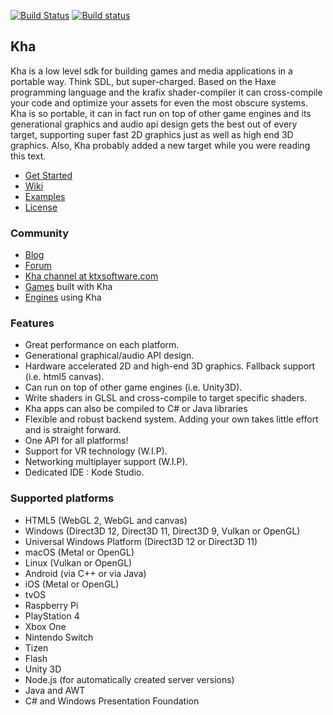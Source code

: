 [![Build Status](https://travis-ci.org/Kode/Kha.svg?branch=master)](https://travis-ci.org/Kode/Kha) [![Build status](https://ci.appveyor.com/api/projects/status/qk7bx2l38ch2t1pr/branch/master?svg=true)](https://ci.appveyor.com/project/RobDangerous/kha)

## Kha
Kha is a low level sdk for building games and media applications in a portable way. Think SDL, but super-charged. Based on the Haxe programming language and the krafix shader-compiler it can cross-compile your code and optimize your assets for even the most obscure systems. Kha is so portable, it can in fact run on top of other game engines and its generational graphics and audio api design gets the best out of every target, supporting super fast 2D graphics just as well as high end 3D graphics. Also, Kha probably added a new target while you were reading this text. 

* [Get Started](http://kha.tech/download)
* [Wiki](https://github.com/KTXSoftware/Kha/wiki/)
* [Examples](https://github.com/KTXSoftware/Kha/wiki/Examples)
* [License](https://github.com/KTXSoftware/Kha/blob/master/license.txt)

### Community
* [Blog](http://kode.tech)
* [Forum](http://forum.kode.tech)
* [Kha channel at ktxsoftware.com](https://kiwiirc.com/client/irc.ktxsoftware.com/#kha)
* [Games](https://github.com/KTXSoftware/Kha/wiki/Games-Built-With-Kha) built with Kha
* [Engines](https://github.com/KTXSoftware/Kha/wiki/Engines-using-Kha) using Kha

### Features
* Great performance on each platform.
* Generational graphical/audio API design.
* Hardware accelerated 2D and high-end 3D graphics. Fallback support (i.e. html5 canvas).
* Can run on top of other game engines (i.e. Unity3D).
* Write shaders in GLSL and cross-compile to target specific shaders.
* Kha apps can also be compiled to C# or Java libraries
* Flexible and robust backend system. Adding your own takes little effort and is straight forward.
* One API for all platforms!
* Support for VR technology (W.I.P).
* Networking multiplayer support (W.I.P).
* Dedicated IDE : Kode Studio.

### Supported platforms
* HTML5 (WebGL 2, WebGL and canvas)
* Windows (Direct3D 12, Direct3D 11, Direct3D 9, Vulkan or OpenGL)
* Universal Windows Platform (Direct3D 12 or Direct3D 11)
* macOS (Metal or OpenGL)
* Linux (Vulkan or OpenGL)
* Android (via C++ or via Java)
* iOS (Metal or OpenGL)
* tvOS
* Raspberry Pi
* PlayStation 4
* Xbox One
* Nintendo Switch
* Tizen
* Flash
* Unity 3D
* Node.js (for automatically created server versions)
* Java and AWT
* C# and Windows Presentation Foundation
